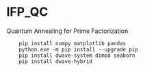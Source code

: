 # IFP_QC
Quantum Annealing for Prime Factorization 


```
    pip install numpy matplotlib pandas
    python.exe -m pip install --upgrade pip
    pip install dwave-system dimod seaborn
    pip install dwave-hybrid
    
```